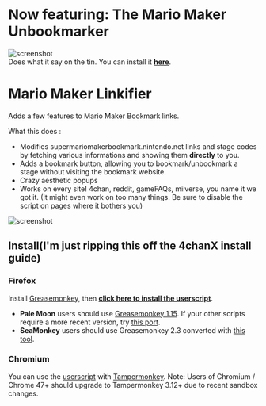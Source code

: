 # Now featuring: The Mario Maker Unbookmarker  
![screenshot](http://a.pomf.cat/oxydih.png)  
Does what it say on the tin. You can install it **[here](https://github.com/Difegue/Mario-Maker-Linkifier/raw/master/MarioMakerUnbookmarker.user.js)**.  

# Mario Maker Linkifier
Adds a few features to Mario Maker Bookmark links.  

What this does :  
- Modifies supermariomakerbookmark.nintendo.net links and stage codes by fetching various informations and showing them **directly** to you.  
- Adds a bookmark button, allowing you to bookmark/unbookmark a stage without visiting the bookmark website.  
- Crazy aesthetic popups  
- Works on every site! 4chan, reddit, gameFAQs, miiverse, you name it we got it. (It might even work on too many things. Be sure to disable the script on pages where it bothers you)  

![screenshot](http://a.pomf.cat/boqipq.png)  

## Install(I'm just ripping this off the 4chanX install guide)

### Firefox
Install [Greasemonkey](https://addons.mozilla.org/en-US/firefox/addon/greasemonkey/), then **[click here to install the userscript](https://github.com/Difegue/Mario-Maker-Linkifier/raw/master/MarioMakerLinks.user.js)**.

- **Pale Moon** users should use [Greasemonkey 1.15](https://addons.mozilla.org/en-US/firefox/addon/greasemonkey/versions/1.15.1-signed). If your other scripts require a more recent version, try [this port](https://github.com/janekptacijarabaci/greasemonkey/releases/latest).
- **SeaMonkey** users should use Greasemonkey 2.3 converted with [this tool](http://addonconverter.fotokraina.com/?url=https://addons.mozilla.org/firefox/downloads/file/282084/greasemonkey-2.3-fx.xpi).

### Chromium
You can use the [userscript](https://github.com/Difegue/Mario-Maker-Linkifier/raw/master/MarioMakerLinks.user.js) with [Tampermonkey](https://tampermonkey.net/). Note: Users of Chromium / Chrome 47+ should upgrade to Tampermonkey 3.12+ due to recent sandbox changes.
